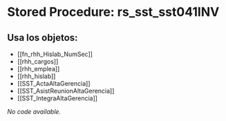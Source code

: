 # Stored Procedure: rs_sst_sst041INV

## Usa los objetos:
- [[fn_rhh_Hislab_NumSec]]
- [[rhh_cargos]]
- [[rhh_emplea]]
- [[rhh_hislab]]
- [[SST_ActaAltaGerencia]]
- [[SST_AsistReunionAltaGerencia]]
- [[SST_IntegraAltaGerencia]]

*No code available.*
